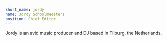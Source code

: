 ```yaml
---
short_name: jordy
name: Jordy Schoolmeesters
position: Chief Editor
---
```

Jordy is an avid music producer and DJ based in Tilburg, the Netherlands.
